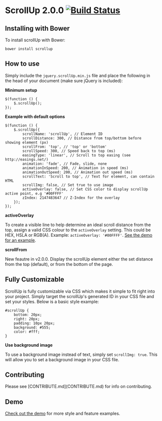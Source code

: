 # ScrollUp 2.0.0 [![Build Status](https://travis-ci.org/markgoodyear/scrollup.png?branch=master)](https://travis-ci.org/markgoodyear/scrollup)

<h2>Installing with Bower</h2>
To install scrollUp with Bower:

```
bower install scrollup
```

<h2>How to use</h2>
Simply include the <code>jquery.scrollUp.min.js</code> file and place the following in the head of your document (make sure jQuery is included):

<strong>Minimum setup</strong>
<pre><code>$(function () {
    $.scrollUp();
});</code></pre>
<strong>Example with default options</strong>
<pre><code>$(function () {
    $.scrollUp({
        scrollName: 'scrollUp', // Element ID
        scrollDistance: 300, // Distance from top/bottom before showing element (px)
        scrollFrom: 'top', // 'top' or 'bottom'
        scrollSpeed: 300, // Speed back to top (ms)
        easingType: 'linear', // Scroll to top easing (see http://easings.net/)
        animation: 'fade', // Fade, slide, none
        animationInSpeed: 200, // Animation in speed (ms)
        animationOutSpeed: 200, // Animation out speed (ms)
        scrollText: 'Scroll to top', // Text for element, can contain HTML
        scrollImg: false, // Set true to use image
        activeOverlay: false, // Set CSS color to display scrollUp active point, e.g '#00FFFF'
        zIndex: 2147483647 // Z-Index for the overlay
    });
});
</code></pre>
<strong>activeOverlay</strong>

To create a visible line to help determine an ideal scroll distance from the top, assign a valid CSS colour to the <code>activeOverlay</code> setting. This could be HEX, HSLA or RGB(A). Example: <code>activeOverlay: '#00FFFF'</code>. <a href="http://markgoodyear.com/labs/scrollup" target="_blank">See the demo for an example</a>.
<p style="text-align: center;"></p>

<strong>scrollFrom</strong>

New feautre in v2.0.0. Display the scrollUp element either the set distance from the top (default), or from the bottom of the page.


<h2>Fully Customizable</h2>
ScrollUp is fully customizable via CSS which makes it simple to fit right into your project. Simply target the scrollUp's generated ID in your CSS file and set your styles. Below is a basic style example:
<pre><code>#scrollUp {
    bottom: 20px;
    right: 20px;
    padding: 10px 20px;
    background: #555;
    color: #fff;
}
</code></pre>

<strong>Use background image</strong>

To use a background image instead of text, simply set <code>scrollImg: true</code>. This will allow you to set a background image in your CSS file.

<h2>Contributing</h2>
Please see [CONTRIBUTE.md](CONTRIBUTE.md) for info on contributing.

<h2>Demo</h2>
<a href="http://markgoodyear.com/labs/scrollup/" target="_blank">Check out the demo</a> for more style and feature examples.